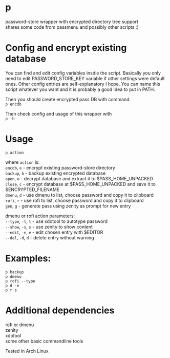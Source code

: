 # p
password-store wrapper with encrypted directory tree support  
shares some code from passmenu and possibly other scripts :)

# Config and encrypt existing database
You can find and edit config variables insdie the script. Basically you only need to edit PASSWORD_STORE_KEY variable if other settings were default ones. Other config entries are self-explanatory I hope. You can name this script whatever you want and it is probably a good idea to put in PATH.

Then you should create encrypted pass DB with command  
`p encdb`

Then check config and usage of this wrapper with  
`p -h`

# Usage  
`p action`

where `action` is:  
`encdb`, `e` - encrypt existing password-store directory  
`backup`, `b` - backup existing encrypted database  
`open`, `o` - decrypt database and extract it to $PASS_HOME_UNPACKED  
`close`, `c` - encrypt database at $PASS_HOME_UNPACKED and save it to $ENCRYPTED_FILENAME  
`dmenu`, `d` - use dmenu to list, choose password and copy it to clipboard  
`rofi`, `r` - use rofi to list, choose password and copy it to clipboard  
`gen`, `g` - generate pass using zenity as prompt for new entry

dmenu or rofi action parameters:  
`--type`, `-t`, `t` - use xdotool to autotype password  
`--show`, `-s`, `s` - use zenity to show content  
`--edit`, `-e`, `e` - edit chosen entry with $EDITOR  
`--del`,  `-d`, `d` - delete entry without warning  

# Examples:  
`p backup`  
`p dmenu`  
`p rofi --type`  
`p d -e`  
`p r s`

# Additional dependencies  
rofi or dmenu  
zenity  
xdotool  
some other basic commandline tools

Tested in Arch Linux
